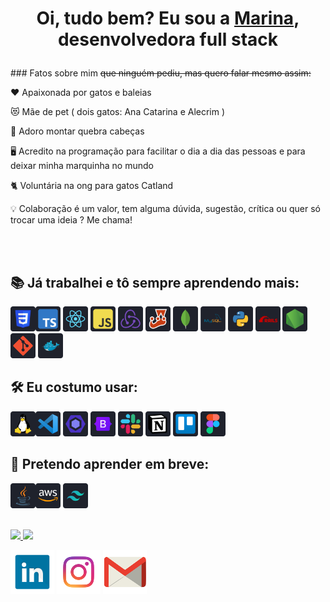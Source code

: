 <h1 align="center">
  <p>
    Oi, tudo bem? Eu sou a <a href="https://www.linkedin.com/in/marina-alane/">Marina</a>, desenvolvedora full stack
  </p>
</h1>
   ### Fatos sobre mim <S>que ninguém pediu, mas quero falar mesmo assim:</S>

   :heart: Apaixonada por gatos e baleias

  :heart_eyes_cat:   Mãe de pet ( dois gatos: Ana Catarina e Alecrim )

  :jigsaw:  Adoro montar quebra cabeças
  
  🖥️    Acredito na programação para facilitar o dia a dia das pessoas e para deixar minha marquinha no mundo

  🐈    Voluntária na ong para gatos Catland

  💡    Colaboração é um valor, tem alguma dúvida, sugestão, crítica ou quer só trocar uma ideia ? Me chama!

 </div>

<br />
<br />

 ## 📚 Já trabalhei e tô sempre aprendendo mais:
<img alt="CSS" height="40" width="40" src="https://github.com/gui-bus/TechIcons/blob/main/Dark/CSS.svg"><img alt="Typescript" height="40" width="40" src="https://github.com/gui-bus/TechIcons/blob/main/Dark/Typescript.svg">
<img alt="React" height="40" width="40" src="https://github.com/gui-bus/TechIcons/blob/main/Dark/React.svg">
<img alt="Javascript" height="40" width="40" src="https://github.com/gui-bus/TechIcons/blob/main/Dark/Javascript.svg">
<img alt="Redux" height="40" width="40" src="https://github.com/gui-bus/TechIcons/blob/main/Dark/Redux.svg">
<img alt="Jest" height="40" width="40" src="https://github.com/gui-bus/TechIcons/blob/main/Dark/Jest.svg">
<img alt="MongoDB" height="40" width="40" src="https://github.com/gui-bus/TechIcons/blob/main/Dark/MongoDB.svg">
<img alt="MySQL" height="40" width="40" src="https://github.com/gui-bus/TechIcons/blob/main/Dark/MySQL.svg">
<img alt="Python" height="40" width="40" src="https://github.com/gui-bus/TechIcons/blob/main/Dark/Python.svg">
<img alt="Rails" height="40" width="40" src="https://github.com/gui-bus/TechIcons/blob/main/Dark/Rails.svg">
<img alt="NodeJS" height="40" width="40" src="https://github.com/gui-bus/TechIcons/blob/main/Dark/NodeJS.svg">
<img alt="GIT" height="40" width="40" src="https://github.com/gui-bus/TechIcons/blob/main/Dark/GIT.svg">
<img alt="Docker" height="40" width="40" src="https://github.com/gui-bus/TechIcons/blob/main/Dark/Docker.svg">


## 🛠️ Eu costumo usar:
<img alt="Linux" height="40" width="40" src="https://github.com/gui-bus/TechIcons/blob/main/Dark/Linux.svg"><img alt="VSCode" height="40" width="40" src="https://github.com/gui-bus/TechIcons/blob/main/Dark/VSCode.svg">
<img alt="ESLint" height="40" width="40" src="https://github.com/gui-bus/TechIcons/blob/main/Dark/ESLint.svg">
<img alt="Bootstrap" height="40" width="40" src="https://github.com/gui-bus/TechIcons/blob/main/Dark/Bootstrap.svg">
<img alt="Slack" height="40" width="40" src="https://github.com/gui-bus/TechIcons/blob/main/Dark/Slack.svg">
<img alt="Notion" height="40" width="40" src="https://github.com/gui-bus/TechIcons/blob/main/Dark/Notion.svg">
<img alt="Trello" height="40" width="40" src="https://github.com/gui-bus/TechIcons/blob/main/Dark/Trello.svg">
<img alt="Figma" height="40" width="40" src="https://github.com/gui-bus/TechIcons/blob/main/Dark/Figma.svg">


## 📖 Pretendo aprender em breve:
<img alt="Java" height="40" width="40" src="https://github.com/gui-bus/TechIcons/blob/main/Dark/Java.svg"><img alt="AWS" height="40" width="40" src="https://github.com/gui-bus/TechIcons/blob/main/Dark/AWS.svg">
<img alt="TailwindCSS" height="40" width="40" src="https://github.com/gui-bus/TechIcons/blob/main/Dark/TailwindCSS.svg">




<br />


<div>
<a href="https://github.com/MarinaAlane">
<img loading="lazy" height="180em" src="https://github-readme-stats.vercel.app/api/top-langs/?username=MarinaAlane&layout=compact&langs_count=7&theme=dracula"/>
<img loading="lazy" height="180em" src="https://github-readme-stats.vercel.app/api?username=MarinaAlane&show_icons=true&theme=dracula&include_all_commits=true&count_private=true"/>
</div>

[![LinkedIn](linkedin1.png)](https://www.linkedin.com/in/marina-alane/)
[![Instagram](instagram.png)](https://www.instagram.com/alanemarina/)
[![Mail](mail.png)](mailto:marinaalane17@gmail.com)


